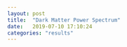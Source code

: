```yaml
---
layout: post
title:  "Dark Matter Power Spectrum"
date:   2019-07-10 17:10:24 
categories: "results"
---
```

